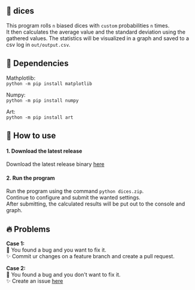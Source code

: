 ## 🎲 dices

This program rolls `n` biased dices with `custom` probabilities `n` times.  
It then calculates the average value and the standard deviation using the gathered values.
The statistics will be visualized in a graph and saved to a csv log in ```out/output.csv```.

## 🧬 Dependencies
Mathplotlib:  
`python -m pip install matplotlib` 

Numpy:   
`python -m pip install numpy`

Art:  
`python -m pip install art`

## 🚀 How to use
#### 1. Download the latest release
Download the latest release binary [here](https://github.com/studium-ahaus/dices/releases)

#### 2. Run the program
Run the program using the command ```python dices.zip```.  
Continue to configure and submit the wanted settings.  
After submitting, the calculated results will be put out to the console and graph.

## 🔥 Problems
<strong>Case 1:</strong>  
🚨 You found a bug and you want to fix it.  
✨ Commit ur changes on a feature branch and create a pull request.  

<strong>Case 2:</strong>  
🚨 You found a bug and you don't want to fix it.  
✨ Create an issue [here](https://github.com/studium-ahaus/dices/issues)
